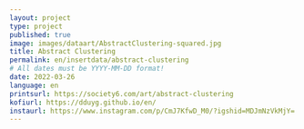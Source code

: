 ```yaml
---
layout: project
type: project
published: true
image: images/dataart/AbstractClustering-squared.jpg
title: Abstract Clustering
permalink: en/insertdata/abstract-clustering
# All dates must be YYYY-MM-DD format!
date: 2022-03-26
language: en
printsurl: https://society6.com/art/abstract-clustering
kofiurl: https://dduyg.github.io/en/
instaurl: https://www.instagram.com/p/CmJ7KfwD_M0/?igshid=MDJmNzVkMjY=
---
```


